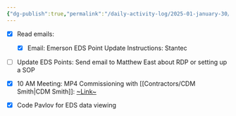 ```yaml
---
{"dg-publish":true,"permalink":"/daily-activity-log/2025-01-january-30/","noteIcon":"","created":"2025-01-30T09:34:46.933-06:00"}
---
```


- [x] Read emails:
	- [x] Email: Emerson EDS Point Update Instructions: Stantec
- [ ] Update EDS Points: Send email to Matthew East about RDP or setting up a SOP
- [x] 10 AM Meeting: MP4 Commissioning with [[Contractors/CDM Smith\|CDM Smith]]: [~Link~](https://gcc02.safelinks.protection.outlook.com/ap/t-59584e83/?url=https%3A%2F%2Fteams.microsoft.com%2Fl%2Fmeetup-join%2F19%253ameeting_NWMzMzZlYWMtMTJiOC00ZjI5LTg3ZjEtNDEzYWRjMDdhZmM1%2540thread.v2%2F0%3Fcontext%3D%257b%2522Tid%2522%253a%2522330a8b8c-66ba-485c-bddd-3beeb7f55fe8%2522%252c%2522Oid%2522%253a%25228dd3accf-1038-4a64-9840-a898ac8b7d73%2522%257d&data=05%7C02%7CGEORGE.BENNETT%40memphistn.gov%7Cbd6b2c76674e426fd41008dd4140637c%7C416475616537442396a9859e89f8919f%7C0%7C0%7C638738466980291224%7CUnknown%7CTWFpbGZsb3d8eyJFbXB0eU1hcGkiOnRydWUsIlYiOiIwLjAuMDAwMCIsIlAiOiJXaW4zMiIsIkFOIjoiTWFpbCIsIldUIjoyfQ%3D%3D%7C0%7C%7C%7C&sdata=d9lYscuAjT1uBzlfetMMgXM7xeVERvTl8zRST0nyGOg%3D&reserved=0)
- [x] Code Pavlov for EDS data viewing

